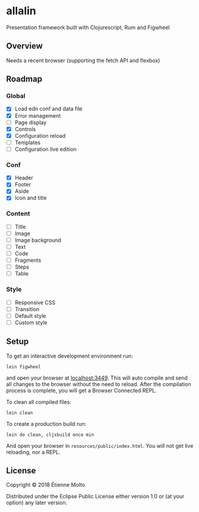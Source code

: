 # allalin

Presentation framework built with Clojurescript, Rum and Figwheel

## Overview

Needs a recent browser (supporting the fetch API and flexbox)

## Roadmap

### Global
- [x] Load edn conf and data file
- [x] Error management
- [ ] Page display
- [x] Controls
- [x] Configuration reload
- [ ] Templates
- [ ] Configuration live edition

### Conf
- [x] Header
- [x] Footer
- [x] Aside
- [x] Icon and title

### Content
- [ ] Title
- [ ] Image
- [ ] Image background
- [ ] Text
- [ ] Code
- [ ] Fragments
- [ ] Steps
- [ ] Table

### Style
- [ ] Responsive CSS
- [ ] Transition
- [ ] Default style
- [ ] Custom style

## Setup

To get an interactive development environment run:

    lein figwheel

and open your browser at [localhost:3449](http://localhost:3449/).
This will auto compile and send all changes to the browser without the
need to reload. After the compilation process is complete, you will
get a Browser Connected REPL.

To clean all compiled files:

    lein clean

To create a production build run:

    lein do clean, cljsbuild once min

And open your browser in `resources/public/index.html`. You will not
get live reloading, nor a REPL. 

## License

Copyright © 2018 Étienne Molto

Distributed under the Eclipse Public License either version 1.0 or (at your option) any later version.
